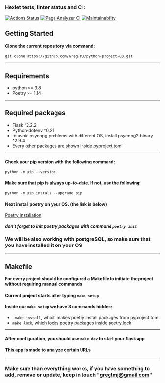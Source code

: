 ### Hexlet tests, linter status and CI :
[![Actions Status](https://github.com/GregTMJ/python-project-83/workflows/hexlet-check/badge.svg)](https://github.com/GregTMJ/python-project-83/actions)
[![Page Analyzer CI](https://github.com/GregTMJ/python-project-83/actions/workflows/page_analyzer.yml/badge.svg?branch=main)](https://github.com/Gregtmj/python-project-83/actions/workflows/page_analyzer.yml)
[![Maintainability](https://api.codeclimate.com/v1/badges/76d09bb269a5e483ef27/maintainability)](https://codeclimate.com/github/GregTMJ/python-project-83/maintainability)


## Getting Started

#### Clone the current repository via command:
```git clone https://github.com/GregTMJ/python-project-83.git```

***

## Requirements
* python >= 3.8
* Poetry >= 1.14
***

## Required packages
* Flask ^2.2.2
* Python-dotenv  ^0.21
* to avoid psycopg problems with different OS, install psycopg2-binary ^2.9.4
* Every other packages are shown inside pyproject.toml

***

#### Check your pip version with the following command:
```python -m pip --version```

#### Make sure that pip is always up-to-date. If not, use the following:
```python -m pip install --upgrade pip```

#### Next install poetry on your OS. (the link is below)
[Poetry installation](https://python-poetry.org/docs/)
##### don't forget to init poetry packages with command ```poetry init```

### We will be also working with postgreSQL, so make sure that you have installed it on your OS

*** 

## Makefile 
#### For every project should be configured a Makefile to initiate the project without requiring manual commands
#### Current project starts after typing ```make setup```
#### Inside our ```make setup``` we have 3 commands hidden:
* ``` make install```, which makes poetry install packages from pyproject.toml
* ```make lock```, which locks poetry packages inside poetry.lock
***

#### After configuration, you should use ```make dev``` to start your flask app
#### This app is made to analyze certain URLs

***
### Make sure than everything works, if you have something to add, remove or update, keep in touch "gregtmj@gmail.com"